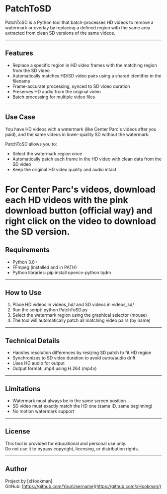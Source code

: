 # PatchToSD

PatchToSD is a Python tool that batch-processes HD videos to remove a watermark or overlay by replacing a defined region with the same area extracted from clean SD versions of the same videos.

---

## Features

- Replace a specific region in HD video frames with the matching region from the SD video
- Automatically matches HD/SD video pairs using a shared identifier in the filename
- Frame-accurate processing, synced to SD video duration
- Preserves HD audio from the original video
- Batch processing for multiple video files

---

## Use Case

You have HD videos with a watermark (like Center Parc's videos after you paid), and the same videos in lower-quality SD without the watermark.

PatchToSD allows you to:
- Select the watermark region once
- Automatically patch each frame in the HD video with clean data from the SD video
- Keep the original HD video quality and audio intact

# For Center Parc's videos, download each HD videos with the pink download button (official way) and right click on the video to download the SD version.

## Requirements

- Python 3.8+
- FFmpeg (installed and in PATH)
- Python libraries:
  pip install opencv-python tqdm

---

## How to Use

1. Place HD videos in videos_hd/ and SD videos in videos_sd/
2. Run the script:
   python PatchToSD.py
3. Select the watermark region using the graphical selector (mouse)
4. The tool will automatically patch all matching video pairs (by name)

---

## Technical Details

- Handles resolution differences by resizing SD patch to fit HD region
- Synchronizes to SD video duration to avoid outro/audio drift
- Uses HD audio for output
- Output format: .mp4 using H.264 (mp4v)

---

## Limitations

- Watermark must always be in the same screen position
- SD video must exactly match the HD one (same ID, same beginning)
- No motion watermark support

---

## License

This tool is provided for educational and personal use only.  
Do not use it to bypass copyright, licensing, or distribution rights.

---

## Author

Project by [xHookman]  
GitHub: [https://github.com/YourUsername](https://github.com/xHookman/)
